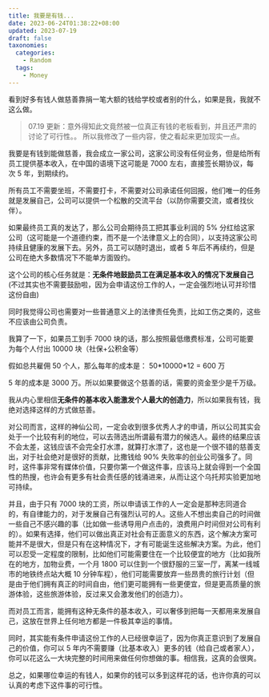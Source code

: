 ```yaml
---
title: 我要是有钱...
date: 2023-06-24T01:38:22+08:00
updated: 2023-07-19
draft: false
taxonomies:
  categories:
    - Random
  tags:
    - Money
---
```


看到好多有钱人做慈善靠捐一笔大额的钱给学校或者别的什么，如果是我，我就不这么做。

> 07.19 更新：意外得知此文竟然被一位真正有钱的老板看到，并且还严肃的讨论了可行性。。 所以我修改了一些内容，使之看起来更加现实一点。

<!-- more -->

我要是有钱到能做慈善，我会成立一家公司，这家公司没有任何业务，但是给所有员工提供基本收入，在中国的语境下这可能是 7000 左右，直接签长期协议，每次 5 年，到期续约。

所有员工不需要坐班，不需要打卡，不需要对公司承诺任何回报，他们唯一的任务就是发展自己，公司可以提供一个松散的交流平台（以防你需要交流，或者找伙伴）。

如果最终员工真的发达了，那么公司会期待员工把其事业利润的 5% 分红给这家公司（这可能是一个道德约束，而不是一个法律意义上的合同），以支持这家公司持续且健康的发展下去。另外，员工可以随时退出，或者 5 年后不再续约，但是公司在绝大多数情况下不能单方面毁约。

这个公司的核心任务就是：**无条件地鼓励员工在满足基本收入的情况下发展自己**(不过其实也不需要鼓励啦，因为会申请这份工作的人，一定会强烈地认可并珍惜这份自由)

同时我觉得公司也需要对一些普通意义上的法律责任免责，比如工伤之类的，这些不应该由公司负责。

我算了一下，如果员工到手 7000 块的话，那么按照最低缴费标准，公司可能要为每个人付出 10000 块（社保+公积金等）

假如总共雇佣 50 个人，那么每年的成本是： 50\*10000\*12 = 600 万

5 年的成本是 3000 万。所以如果要做这个慈善的话，需要的资金至少是千万级。

我从内心里相信**无条件的基本收入能激发个人最大的创造力**，所以如果我有钱，我绝对选择这样的方式做慈善。

对公司而言，这样的神仙公司，一定会收到很多优秀人才的申请，所以公司其实会处于一个比较有利的地位，可以去筛选出所谓最有潜力的候选人。最终的结果应该不会太差，这钱应该不会完全打水漂，就算打水漂了，这也是一个很不错的慈善支出，对于社会绝对是很好的贡献，比撒钱给 90% 失败率的创业公司强多了。同时，这件事非常有媒体价值，只要你第一个做这件事，应该马上就会得到一个全国性的热搜，也许会有更多有社会责任感的钱涌进来，从而让这个乌托邦实验更加地可持续。

并且，由于只有 7000 块的工资，所以申请该工作的人一定会是那种志同道合的，有自律能力的，对于发展自己有强烈认可的人。这些人不想出卖自己的时间做一些自己不感兴趣的事（比如做一些诱导用户点击的，浪费用户时间但对公司有利的）。如果有选择，他们可以做出真正对社会有正面意义的东西，这个解决方案可能并不是很大，但是只有在这种情况下，才有可能诞生这些解决方案。为此，他们可以忍受一定程度的限制，比如他们可能需要住在一个比较便宜的地方（比如我所在的地方，加物业费，一个月 1800 可以住到一个很舒服的三室一厅，离某一线城市的地铁终点站大概 10 分钟车程），他们可能需要放弃一些昂贵的旅行计划（但是由于他们拥有真正的时间自由，他们更可能拥有一些更便宜，但是更高质量的旅游体验，这些旅游体验，反过来又会激发他们的创造力）。

而对员工而言，能拥有这种无条件的基本收入，可以奢侈到把每一天都用来发展自己，这放在世界上任何地方都是一件极其幸运的事情。

同时，其实能有条件申请这份工作的人已经很幸运了，因为你真正意识到了发展自己的价值，你可以 5 年内不需要赚（比基本收入）更多的钱（给自己或者家人），你可以花这么一大块完整的时间用来做任何你想做的事。相信我，这真的会很爽。

总之，如果哪位幸运的有钱人，如果你的钱可以多到这样花的话，也许你真的可以认真的考虑下这件事的可行性。
